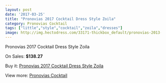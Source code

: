 ```yaml
---
layout: post
date: '2017-03-25'
title: "Pronovias 2017 Cocktail Dress Style Zoila"
category: Pronovias Cocktail
tags: ["little","style","cocktail","zoila","dresses"]
image: http://img.hectodress.com/33171-thickbox_default/pronovias-2013-cocktail-dress-style-zoila.jpg
---
```

Pronovias 2017 Cocktail Dress Style Zoila

On Sales: **$138.27**
<a href="https://www.hectodress.com/pronovias-cocktail/15264-pronovias-2013-cocktail-dress-style-zoila.html"><amp-img layout="responsive" width="600" height="600" src="//img.hectodress.com/33171-thickbox_default/pronovias-2013-cocktail-dress-style-zoila.jpg" alt="Pronovias 2017 Cocktail Dress Style Zoila 0" /></a>

Buy it: [Pronovias 2017 Cocktail Dress Style Zoila](https://www.hectodress.com/pronovias-cocktail/15264-pronovias-2013-cocktail-dress-style-zoila.html "Pronovias 2017 Cocktail Dress Style Zoila")

View more: [Pronovias Cocktail](https://www.hectodress.com/274-pronovias-cocktail "Pronovias Cocktail")